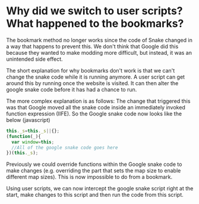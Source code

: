 # Why did we switch to user scripts? What happened to the bookmarks?

The bookmark method no longer works since the code of Snake changed in a way that happens to prevent this.
We don't think that Google did this because they wanted to make modding more difficult, but instead, it was an unintended side effect.

The short explanation for why bookmarks don't work is that we can't change the snake code while it is running anymore.
A user script can get around this by running once the website is visited. It can then alter the google snake code before it has had a chance to run.

The more complex explanation is as follows: 
The change that triggered this was that Google moved all the snake code inside an immediately invoked function expression (IIFE). So the Google snake code now looks like the below (javascript)

```js
this._s=this._s||{};
(function(_){
  var window=this;
  //All of the google snake code goes here
})(this._s);
```

Previously we could override functions within the Google snake code to make changes (e.g. overriding the part that sets the map size to enable different map sizes).
This is now impossible to do from a bookmark.

Using user scripts, we can now intercept the google snake script right at the start, make changes to this script and then run the code from this script.
